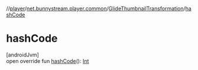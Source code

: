 //[player](../../../index.md)/[net.bunnystream.player.common](../index.md)/[GlideThumbnailTransformation](index.md)/[hashCode](hash-code.md)

# hashCode

[androidJvm]\
open override fun [hashCode](hash-code.md)(): [Int](https://kotlinlang.org/api/latest/jvm/stdlib/kotlin-stdlib/kotlin/-int/index.html)
